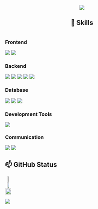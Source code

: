 <div align="center">
<!-- Header -->
  <img src="https://capsule-render.vercel.app/api?type=waving&color=auto&customColorList=4&height=200&section=header&text=SooDaL's%20GitHub&fontSize=50" />


<!-- Skills -->  
  ##  🔨 Skills
  <div style="display:flex; flex-direction:column; align-items:flex-start;">
  <!-- Frontend -->
    <h3><strong>Frontend</strong></h3>
  <div>
    <img src="https://img.shields.io/badge/Java-007396?style=flat-square&logo=Java&logoColor=white"/>
    <img src="https://img.shields.io/badge/Android%20Studio-%233DDC84?style=flat-square&logo=androidstudio&logoColor=%233DDC84"/>
  </div>
    
  <!-- Backend -->
  <h3><strong>Backend</strong></h3>
  <div>
    <img src="https://img.shields.io/badge/Node.js-%235FA04E?style=flat-square&logo=Node.js&logoColor=%235FA04E"/>
    <img src="https://img.shields.io/badge/Python-3766AB?style=flat-square&logo=Python&logoColor=white"/>
    <img src="https://img.shields.io/badge/Docker-%232496ED?style=flat-square&logo=Docker&logoColor=%232496ED"/>
    <img src="https://img.shields.io/badge/JavaScript-%23F7DF1E?style=flat-square&logo=JavaScript&logoColor=%23F7DF1E"/>
    <img src="https://img.shields.io/badge/C%2B%2B-%2300599C?style=flat-square&logo=C%2B%2B&logoColor=%2300599C"/>
  </div>

  <!-- DataBase -->
  <h3><strong>Database</strong></h3>
  <div>
    <img src="https://img.shields.io/badge/MySQL-%234479A1?style=flat-square&logo=MySQL&logoColor=%234479A1"/>
    <img src="https://img.shields.io/badge/MariaDB-%23003545?style=flat-square&logo=MariaDB&logoColor=%23003545"/>
    <img src="https://img.shields.io/badge/phpMyAdmin-%236C78AF?style=flat-square&logo=phpMyAdmin&logoColor=%236C78AF"/>
  </div>

  <!-- Development Tools -->
  <h3><strong>Development Tools</strong></h3>
  <div>
    <img src="https://img.shields.io/badge/Visual%20Studio%20Code-%2340AEF0?style=flat-square&logo=Visual%20Studio%20Code&logoColor=%2340AEF0"/>
  </div>

  <!-- Communication -->
  <h3><strong>Communication</strong></h3>
  <div>
    <img src="https://img.shields.io/badge/GitHub-%23181717?style=flat-square&logo=GitHub&logoColor=%23181717"/>
    <img src="https://img.shields.io/badge/Notion-%23000000?style=flat-square&logo=Notion&logoColor=%23000000"/>
  </div>


<!-- GitHub Status -->
  ## 📫 GitHub Status
  <!-- Most Used Languages -->
  <a href="https://github.com/anuraghazra/github-readme-stats">
    <img src="https://github-readme-stats.vercel.app/api/top-langs/?username=SooDaL2&layout=donut&show_icons=true&theme=material-palenight&hide_border=true&bg_color=20232a&icon_color=58A6FF&text_color=fff&title_color=58A6FF&count_private=true" width=38% />
  </a>

  <!-- GitHub Stats -->
  <a href="https://github.com/anuraghazra/github-readme-stats">
    <img src="https://github-readme-stats.vercel.app/api?username=SooDaL2&show_icons=true&theme=material-palenight&hide_border=true&bg_color=20232a&icon_color=58A6FF&text_color=fff&title_color=58A6FF&count_private=true" width=56% />
  </a>

  <!-- Contribution Graph -->
  <a href="https://github.com/ashutosh00710/github-readme-activity-graph">
    <img src="https://github-readme-activity-graph.vercel.app/graph?username=SooDaL2&theme=react-dark&bg_color=20232a&hide_border=true&line=58A6FF&color=58A6FF" width=94%/>
  </a>


<!-- Hits -->
  <a href="https://hits.seeyoufarm.com"><img src="https://hits.seeyoufarm.com/api/count/incr/badge.svg?url=https%3A%2F%2Fgithub.com%2FSooDaL2&count_bg=%23787E8A&title_bg=%2300081E&icon=&icon_color=%23E7E7E7&title=hits&edge_flat=false"/></a>

</div>


<!--
**SooDaL2/SooDaL2** is a ✨ _special_ ✨ repository because its `README.md` (this file) appears on your GitHub profile.

Here are some ideas to get you started:

- 🔭 I’m currently working on ...
- 🌱 I’m currently learning ...
- 👯 I’m looking to collaborate on ...
- 🤔 I’m looking for help with ...
- 💬 Ask me about ...
- 📫 How to reach me: ...
- 😄 Pronouns: ...
- ⚡ Fun fact: ...
-->
